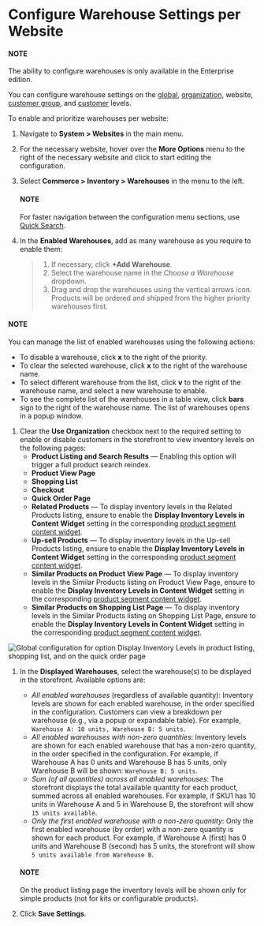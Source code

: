 <a id="warehouses-website"></a>

# Configure Warehouse Settings per Website

#### NOTE
The ability to configure warehouses is only available in the Enterprise edition.

You can configure warehouse settings on the [global](../../../../configuration/commerce/inventory/warehouses.md#configuration-guide-commerce-configuration-inventory-warehouses), [organization](../../../../user-management/organizations/org-configuration/commerce/inventory/organization-warehouses.md#warehouses-organization), website, [customer group](../../../../../customers/customer-groups/customer-group-configuration/commerce/inventory/customer-group-warehouse-settings.md#user-guide-customers-customer-group-inventory-settings), and [customer](../../../../../customers/customers/customer-configuration/commerce/inventory/customer-warehouse-settings.md#user-guide-customers-inventory-settings) levels.

To enable and prioritize warehouses per website:

1. Navigate to **System > Websites** in the main menu.
2. For the necessary website, hover over the <i class="fa fa-ellipsis-h fa-lg" aria-hidden="true"></i> **More Options** menu to the right of the necessary website and click <i class="fas fa-cog" aria-hidden="true"></i> to start editing the configuration.
3. Select **Commerce > Inventory > Warehouses** in the menu to the left.

   #### NOTE
   For faster navigation between the configuration menu sections, use [Quick Search](../../../../configuration/quick-search.md#user-guide-system-configuration-quick-search).
4. In the **Enabled Warehouses**, add as many warehouse as you require to enable them:
   > 1. If necessary, click **+Add Warehouse**.
   > 2. Select the warehouse name in the *Choose a Warehouse* dropdown.
   > 3. Drag and drop the warehouses using the vertical arrows icon.
   >    Products will be ordered and shipped from the higher priority warehouses first.

#### NOTE
You can manage the list of enabled warehouses using the following actions:

* To disable a warehouse, click **x** to the right of the priority.
* To clear the selected warehouse, click **x** to the right of the warehouse name.
* To select different warehouse from the list, click **v** to the right of the warehouse name, and select a new warehouse to enable.
* To see the complete list of the warehouses in a table view, click **bars** sign to the right of the warehouse name. The list of warehouses opens in a popup window.

1. Clear the **Use Organization** checkbox next to the required setting to enable or disable customers in the storefront to view inventory levels on the following pages:
   * **Product Listing and Search Results** — Enabling this option will trigger a full product search reindex.
   * **Product View Page**
   * **Shopping List**
   * **Checkout**
   * **Quick Order Page**
   * **Related Products** — To display inventory levels in the Related Products listing, ensure to enable the **Display Inventory Levels in Content Widget** setting in the corresponding [product segment content widget](../../../../../marketing/content-widgets/index.md#content-widgets-product-segment).
   * **Up-sell Products** — To display inventory levels in the Up-sell Products listing, ensure to enable the **Display Inventory Levels in Content Widget** setting in the corresponding [product segment content widget](../../../../../marketing/content-widgets/index.md#content-widgets-product-segment).
   * **Similar Products on Product View Page** — To display inventory levels in the Similar Products listing on Product View Page, ensure to enable the **Display Inventory Levels in Content Widget** setting in the corresponding [product segment content widget](../../../../../marketing/content-widgets/index.md#content-widgets-product-segment).
   * **Similar Products on Shopping List Page** — To display inventory levels in the Similar Products listing on Shopping List Page, ensure to enable the **Display Inventory Levels in Content Widget** setting in the corresponding [product segment content widget](../../../../../marketing/content-widgets/index.md#content-widgets-product-segment).

![Global configuration for option Display Inventory Levels in product listing, shopping list, and on the quick order page](user/img/system/config_commerce/inventory/inventory-levels-storefront.png)
1. In the **Displayed Warehouses**, select the warehouse(s) to be displayed in the storefront. Available options are:
   * *All enabled warehouses* (regardless of available quantity): Inventory levels are shown for each enabled warehouse, in the order specified in the configuration. Customers can view a breakdown per warehouse (e.g., via a popup or expandable table). For example, `Warehouse A: 10 units, Warehouse B: 5 units`.
   * *All enabled warehouses with non-zero quantities*: Inventory levels are shown for each enabled warehouse that has a non-zero quantity, in the order specified in the configuration. For example, if Warehouse A has 0 units and Warehouse B has 5 units, only Warehouse B will be shown: `Warehouse B: 5 units`.
   * *Sum (of all quantities) across all enabled warehouses*: The storefront displays the total available quantity for each product, summed across all enabled warehouses. For example, if SKU1 has 10 units in Warehouse A and 5 in Warehouse B, the storefront will show `15 units available`.
   * *Only the first enabled warehouse with a non-zero quantity*:  Only the first enabled warehouse (by order) with a non-zero quantity is shown for each product. For example, if Warehouse A (first) has 0 units and Warehouse B (second) has 5 units, the storefront will show `5 units available from Warehouse B`.

   #### NOTE
   On the product listing page the inventory levels will be shown only for simple products (not for kits or configurable products).
2. Click **Save Settings**.

<!-- fa-bars = fa-navicon -->
<!-- Ic Tiles is used as Set As Default in saved views, and as tiles in display layout options -->
<!-- IcPencil refers to Rename in Commerce and Inline Editing in CRM -->
<!-- Check mark in the square. -->
<!-- SortDesc is also used as drop-down arrow -->
<!-- A -->
<!-- B -->
<!-- C -->
<!-- D -->
<!-- E -->
<!-- F -->
<!-- G -->
<!-- H -->
<!-- I -->
<!-- L -->
<!-- M -->
<!-- P -->
<!-- R -->
<!-- S -->
<!-- T -->
<!-- U -->
<!-- Z -->
